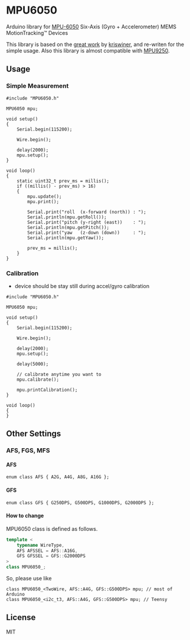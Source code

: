 # MPU6050
Arduino library for [MPU-6050](https://invensense.tdk.com/products/motion-tracking/6-axis/mpu-6050) Six-Axis (Gyro + Accelerometer) MEMS MotionTracking™ Devices

This library is based on the [great work](https://github.com/kriswiner/MPU6050) by [kriswiner](https://github.com/kriswiner), and re-writen for the simple usage. Also this library is almost compatible with [MPU9250](https://github.com/hideakitai/MPU9250).

## Usage

### Simple Measurement

```
#include "MPU6050.h"

MPU6050 mpu;

void setup()
{
    Serial.begin(115200);

    Wire.begin();

    delay(2000);
    mpu.setup();
}

void loop()
{
    static uint32_t prev_ms = millis();
    if ((millis() - prev_ms) > 16)
    {
        mpu.update();
        mpu.print();

        Serial.print("roll  (x-forward (north)) : ");
        Serial.println(mpu.getRoll());
        Serial.print("pitch (y-right (east))    : ");
        Serial.println(mpu.getPitch());
        Serial.print("yaw   (z-down (down))     : ");
        Serial.println(mpu.getYaw());

        prev_ms = millis();
    }
}
```

### Calibration

- device should be stay still during accel/gyro calibration

```
#include "MPU6050.h"

MPU6050 mpu;

void setup()
{
    Serial.begin(115200);

    Wire.begin();

    delay(2000);
    mpu.setup();

    delay(5000);

    // calibrate anytime you want to
    mpu.calibrate();

    mpu.printCalibration();
}

void loop()
{
}
```

###

## Other Settings

### AFS, FGS, MFS

#### AFS

`enum class AFS { A2G, A4G, A8G, A16G };`

#### GFS

`enum class GFS { G250DPS, G500DPS, G1000DPS, G2000DPS };`

#### How to change

MPU6050 class is defined as follows.

```C++
template <
	typename WireType,
	AFS AFSSEL = AFS::A16G,
	GFS GFSSEL = GFS::G2000DPS
>
class MPU6050_;
```

So, please use like

```
class MPU6050_<TwoWire, AFS::A4G, GFS::G500DPS> mpu; // most of Arduino
class MPU6050_<i2c_t3, AFS::A4G, GFS::G500DPS> mpu; // Teensy
```


## License

MIT
 